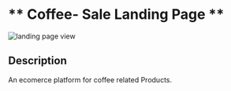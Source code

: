 # ** Coffee- Sale Landing Page **
![landing page view](https://github.com/user-attachments/assets/4a6cd32e-9341-404d-a212-5c98ef763567)

## Description
An ecomerce platform for coffee related Products.



